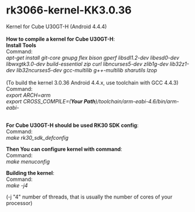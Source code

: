 # rk3066-kernel-KK3.0.36
Kernel for Cube U30GT-H (Android 4.4.4)
<br><br>
<strong>How to compile a kernel for Cube U30GT-H</strong>:<br>
<strong>Install Tools</strong><br>
Command:<br>
<i>apt-get install git-core gnupg flex bison gperf libsdl1.2-dev libesd0-dev libwxgtk3.0-dev build-essential zip curl libncurses5-dev zlib1g-dev lib32z1-dev lib32ncurses5-dev gcc-multilib g++-multilib sharutils lzop</i><br><br>
(To build the kernel 3.0.36 Android 4.4.x, use toolchain with GCC 4.4.3)<br>
Command:<br>
<i>export ARCH=arm</i><br>
<i>export CROSS_COMPILE=(<strong>Your Path</strong>)/toolchain/arm-eabi-4.6/bin/arm-eabi-</i><br><br>

<strong>For Cube U30GT-H should be used RK30 SDK config</strong>:<br>
Command:<br>
<i>make rk30_sdk_defconfig</i>

<strong>Then You can configure kernel with command</strong>:<br>
Command:<br>
<i>make menuconfig</i><br>

<strong>Building the kernel</strong>:<br>
Command:<br>
<i>make -j4</i>

(-j "4" number of threads, that is usually the number of cores of your processor)
